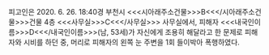 피고인은 2020. 6. 26. 18:40경 부천시 <<<시아래주소건물>>>B<<</시아래주소건물>>>건물 4층 <<<사무실>>>C<<</사무실>>> 사무실에서, 피해자 <<<내국인이름>>>D<<</내국인이름>>>(남, 53세)가 자신에게 조용히 해달라고 한 문제로 피해자와 시비를 하던 중, 머리로 피해자의 왼쪽 눈 주변을 1회 들이박아 폭행하였다.